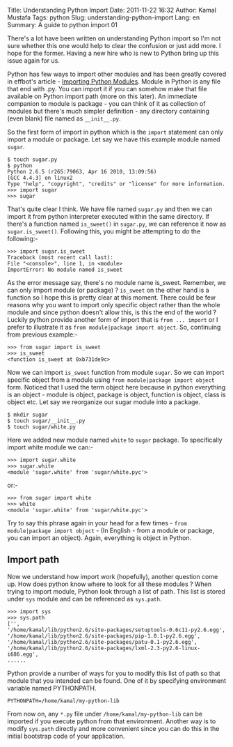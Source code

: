 Title: Understanding Python Import
Date: 2011-11-22 16:32
Author: Kamal Mustafa
Tags: python
Slug: understanding-python-import
Lang: en
Summary: A guide to python import 01

There's a lot have been written on understanding Python import so I'm
not sure whether this one would help to clear the confusion or just add
more. I hope for the former. Having a new hire who is new to Python
bring up this issue again for us.

Python has few ways to import other modules and has been greatly covered
in effbot's article - [Importing Python
Modules](http://effbot.org/zone/import-confusion.htm). Module in Python
is any file that end with .py. You can import it if you can somehow make
that file available on Python import path (more on this later). An
immediate companion to module is package - you can think of it as
collection of modules but there's much simpler definition - any
directory containing (even blank) file named as `__init__.py`.

So the first form of import in python which is the `import` statement
can only import a module or package. Let say we have this example module
named `sugar`.

    $ touch sugar.py
    $ python
    Python 2.6.5 (r265:79063, Apr 16 2010, 13:09:56)
    [GCC 4.4.3] on linux2
    Type "help", "copyright", "credits" or "license" for more information.
    >>> import sugar
    >>> sugar

That's quite clear I think. We have file named `sugar.py` and then we
can import it from python interpreter executed within the same
directory. If there's a function named `is_sweet()` in `sugar.py`, we
can reference it now as `sugar.is_sweet()`. Following this, you might be
attempting to do the following:-

    >>> import sugar.is_sweet
    Traceback (most recent call last):
    File "<console>", line 1, in <module>
    ImportError: No module named is_sweet

As the error message say, there's no module name is\_sweet. Remember, we
can only import module (or package) ? `is_sweet` on the other hand is a
function so I hope this is pretty clear at this moment. There could be
few reasons why you want to import only specific object rather than the
whole module and since python doesn't allow this, is this the end of the
world ? Luckily python provide another form of import that is
`from ... import` or I prefer to illustrate it as
`from module|package import object`. So, continuing from previous
example:-

    >>> from sugar import is_sweet
    >>> is_sweet
    <function is_sweet at 0xb731de9c>

Now we can import `is_sweet` function from module `sugar`. So we can
import specific object from a module using
`from module|package import object` form. Noticed that I used the term
object here because in python everything is an object - module is
object, package is object, function is object, class is object etc. Let
say we reorganize our sugar module into a package.

    $ mkdir sugar
    $ touch sugar/__init__.py
    $ touch sugar/white.py

Here we added new module named `white` to `sugar` package. To
specifically import white module we can:-

    >>> import sugar.white
    >>> sugar.white
    <module 'sugar.white' from 'sugar/white.pyc'>

or:-

    >>> from sugar import white
    >>> white
    <module 'sugar.white' from 'sugar/white.pyc'>

Try to say this phrase again in your head for a few times -
`from module|package import object` - (In English - from a module or
package, you can import an object). Again, everything is object in
Python.

Import path
-----------

Now we understand how import work (hopefully), another question come up.
How does python know where to look for all these modules ? When trying
to import module, Python look through a list of path. This list is
stored under `sys` module and can be referenced as `sys.path`.

    >>> import sys
    >>> sys.path
    ['',
    '/home/kamal/lib/python2.6/site-packages/setuptools-0.6c11-py2.6.egg',
    '/home/kamal/lib/python2.6/site-packages/pip-1.0.1-py2.6.egg',
    '/home/kamal/lib/python2.6/site-packages/patu-0.1-py2.6.egg',
    '/home/kamal/lib/python2.6/site-packages/lxml-2.3-py2.6-linux-i686.egg',
    ......

Python provide a number of ways for you to modify this list of path so
that module that you intended can be found. One of it by specifying
environment variable named PYTHONPATH.

    PYTHONPATH=/home/kamal/my-python-lib

From now on, any `*.py` file under `/home/kamal/my-python-lib` can be
imported if you execute python from that environment. Another way is to
modify `sys.path` directly and more convenient since you can do this in
the initial bootstrap code of your application.
